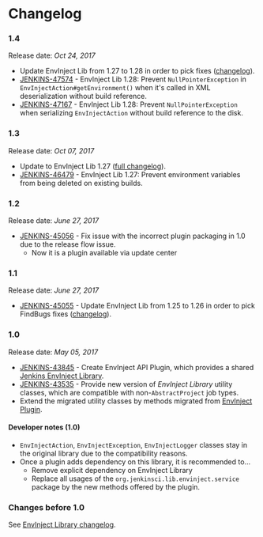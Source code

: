Changelog
===

### 1.4

Release date: _Oct 24, 2017_

* Update EnvInject Lib from 1.27 to 1.28 in order to pick fixes ([changelog](https://github.com/jenkinsci/envinject-lib/blob/master/CHANGELOG.md#128)).
* [JENKINS-47574](https://issues.jenkins-ci.org/browse/JENKINS-47574) -
EnvInject Lib 1.28: Prevent `NullPointerException` in `EnvInjectAction#getEnvironment()` when it's called in XML deserialization without build reference.
* [JENKINS-47167](https://issues.jenkins-ci.org/browse/JENKINS-47167) - 
EnvInject Lib 1.28: Prevent `NullPointerException` when serializing `EnvInjectAction` without build reference to the disk.

### 1.3

Release date: _Oct 07, 2017_

* Update to EnvInject Lib 1.27
([full changelog](https://github.com/jenkinsci/envinject-lib/blob/master/CHANGELOG.md#127)).
* [JENKINS-46479](https://issues.jenkins-ci.org/browse/JENKINS-46479) -
EnvInject Lib 1.27: Prevent environment variables from being deleted on existing builds.

### 1.2

Release date: _June 27, 2017_

* [JENKINS-45056](https://issues.jenkins-ci.org/browse/JENKINS-45056) - 
Fix issue with the incorrect plugin packaging in 1.0 due to the release flow issue.
  * Now it is a plugin available via update center

### 1.1

Release date: _June 27, 2017_

* [JENKINS-45055](https://issues.jenkins-ci.org/browse/JENKINS-45055) - 
Update EnvInject Lib from 1.25 to 1.26 in order to pick FindBugs fixes ([changelog](https://github.com/jenkinsci/envinject-lib/blob/master/CHANGELOG.md#126)).

### 1.0

Release date: _May 05, 2017_

* [JENKINS-43845](https://issues.jenkins-ci.org/browse/JENKINS-43845) -
Create EnvInject API Plugin, which provides a shared [Jenkins EnvInject Library](https://github.com/jenkinsci/envinject-lib).
* [JENKINS-43535](https://issues.jenkins-ci.org/browse/JENKINS-43535) - 
Provide new version of _EnvInject Library_ utility classes, which are compatible with non-`AbstractProject` job types.
* Extend the migrated utility classes by methods migrated from [EnvInject Plugin](https://github.com/jenkinsci/envinject-plugin/).

#### Developer notes (1.0)

* `EnvInjectAction`, `EnvInjectException`, `EnvInjectLogger` classes stay in the original library due to the compatibility reasons.
* Once a plugin adds dependency on this library, it is recommended to...
  * Remove explicit dependency on EnvInject Library
  * Replace all usages of the 
`org.jenkinsci.lib.envinject.service` package by the new methods offered by the plugin. 

### Changes before 1.0

See [EnvInject Library changelog](https://github.com/jenkinsci/envinject-lib/blob/master/CHANGELOG.md).
